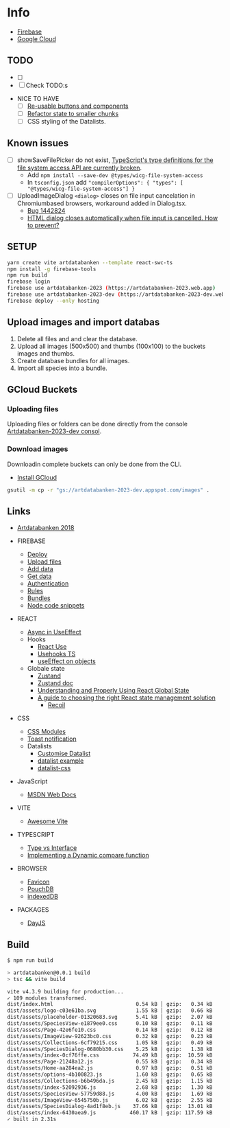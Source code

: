 # Info

- [Firebase](https://console.firebase.google.com/u/0/project/artdatabanken-2023-dev/firestore/data/~2Fapplication~2Fbundles)
- [Google Cloud](https://console.cloud.google.com/storage/browser/artdatabanken-2023-dev.appspot.com;tab=objects?forceOnBucketsSortingFiltering=true&project=artdatabanken-2023-dev&prefix=&forceOnObjectsSortingFiltering=false)

## TODO

- [ ]
- [ ] Check TODO:s
- NICE TO HAVE
  - [ ] [Re-usable buttons and components](https://www.youtube.com/watch?v=eXRlVpw1SIQ)
  - [ ] [Refactor state to smaller chunks](https://github.com/pmndrs/zustand/blob/main/docs/guides/slices-pattern.md)
  - [ ] CSS styling of the Datalists.
  
## Known issues

- [ ] showSaveFilePicker do not exist, [TypeScript's type definitions for the file system access API are currently broken](https://github.com/microsoft/vscode/issues/141908).
  - Add `npm install --save-dev @types/wicg-file-system-access`
  - In `tsconfig.json` add `"compilerOptions": { "types": [ "@types/wicg-file-system-access"] }`
- [ ] UploadImageDialog `<dialog>` closes on file input cancelation in Chromiumbased browsers, workaround added in Dialog.tsx.
  - [Bug 1442824](https://bugs.chromium.org/p/chromium/issues/detail?id=1442824)
  - [HTML dialog closes automatically when file input is cancelled. How to prevent?](https://stackoverflow.com/questions/76400460/html-dialog-closes-automatically-when-file-input-is-cancelled-how-to-prevent)

## SETUP

```sh
yarn create vite artdatabanken --template react-swc-ts
npm install -g firebase-tools
npm run build
firebase login
firebase use artdatabanken-2023 (https://artdatabanken-2023.web.app)
firebase use artdatabanken-2023-dev (https://artdatabanken-2023-dev.web.app)
firebase deploy --only hosting
```

## Upload images and import databas

1. Delete all files and and clear the database.
2. Upload all images (500x500) and thumbs (100x100) to the buckets images and thumbs.
3. Create database bundles for all images.
4. Import all species into a bundle.

## GCloud Buckets

### Uploading files

Uploading files or folders can be done directly from the console [Artdatabanken-2023-dev consol](<https://console.cloud.google.com/storage/browser/artdatabanken-2023-dev.appspot.com?project=artdatabanken-2023-dev&pageState=(%22StorageObjectListTable%22:(%22f%22:%22%255B%255D%22))&prefix=&forceOnObjectsSortingFiltering=false>).

### Download images

Downloadin complete buckets can only be done from the CLI.

- [Install GCloud](https://cloud.google.com/storage/docs/discover-object-storage-gcloud)

```sh
gsutil -m cp -r "gs://artdatabanken-2023-dev.appspot.com/images" .
```

## Links

- [Artdatabanken 2018](https://artdatabanken.firebaseapp.com/generator)

- FIREBASE

  - [Deploy](https://vitejs.dev/guide/static-deploy.html#google-firebase)
  - [Upload files](https://firebase.google.com/docs/storage/web/upload-files)
  - [Add data](https://firebase.google.com/docs/firestore/manage-data/add-data)
  - [Get data](https://firebase.google.com/docs/firestore/query-data/get-data)
  - [Authentication](https://firebase.google.com/docs/auth/web/google-signin)
  - [Rules](https://firebase.google.com/docs/rules/basics)
  - [Bundles](https://firebase.google.com/docs/firestore/bundles)
  - [Node code snippets](https://github.com/firebase/snippets-node/blob/HEAD/firestore/main/index.js)

- REACT

  - [Async in UseEffect](https://devtrium.com/posts/async-functions-useeffect)
  - Hooks
    - [React Use](https://github.com/streamich/react-use)
    - [Usehooks TS](https://usehooks-ts.com/)
    - [useEffect on objects](https://dev.to/hey_yogini/useeffect-dependency-array-and-object-comparison-45el)
  - Globale state
    - [Zustand](https://github.com/pmndrs/zustand)
    - [Zustand doc](https://docs.pmnd.rs/zustand/migrations/migrating-to-v4)
    - [Understanding and Properly Using React Global State](https://clerk.com/blog/understanding-and-properly-using-react-global-state?utm_source=www.google.com&utm_medium=referral&utm_campaign=none)
    - [A guide to choosing the right React state management solution](https://blog.logrocket.com/guide-choosing-right-react-state-management-solution/)
      - [Recoil](https://recoiljs.org/)

- CSS

  - [CSS Modules](https://www.javascriptstuff.com/css-modules-by-example/)
  - [Toast notification](https://www.codingnepalweb.com/toast-notification-html-css-javascript/)
  - Datalists
    - [Customise Datalist](https://dev.to/siddev/customise-datalist-45p0)
    - [datalist example](https://codepen.io/SitePoint/pen/JjbXrvE)
    - [datalist-css](https://github.com/craigbuckler/datalist-css)

- JavaScript

  - [MSDN Web Docs](https://developer.mozilla.org/en-US/docs/Web/JavaScript/Reference/Global_Objects/Array)

- VITE

  - [Awesome Vite](https://github.com/vitejs/awesome-vite)

- TYPESCRIPT

  - [Type vs Interface](https://blog.logrocket.com/types-vs-interfaces-typescript/)
  - [Implementing a Dynamic compare function](https://reacthustle.com/blog/typescript-sort-array-of-objects-by-property)

- BROWSER

  - [Favicon](https://medium.com/swlh/are-you-using-svg-favicons-yet-a-guide-for-modern-browsers-836a6aace3df)
  - [PouchDB](https://github.com/pouchdb/pouchdb)
  - [indexedDB](https://github.com/dexie/Dexie.js)

- PACKAGES

  - [DayJS](https://github.com/iamkun/dayjs)

## Build

```sh
$ npm run build

> artdatabanken@0.0.1 build
> tsc && vite build

vite v4.3.9 building for production...
✓ 109 modules transformed.
dist/index.html                           0.54 kB │ gzip:   0.34 kB
dist/assets/logo-c03e61ba.svg             1.55 kB │ gzip:   0.66 kB
dist/assets/placeholder-01320683.svg      5.41 kB │ gzip:   2.07 kB
dist/assets/SpeciesView-e1879ee0.css      0.10 kB │ gzip:   0.11 kB
dist/assets/Page-42e6fe10.css             0.14 kB │ gzip:   0.12 kB
dist/assets/ImageView-92623bc0.css        0.32 kB │ gzip:   0.23 kB
dist/assets/Collections-6cf79215.css      1.05 kB │ gzip:   0.49 kB
dist/assets/SpeciesDialog-0680bb30.css    5.25 kB │ gzip:   1.38 kB
dist/assets/index-0cf76ffe.css           74.49 kB │ gzip:  10.59 kB
dist/assets/Page-21248a12.js              0.55 kB │ gzip:   0.34 kB
dist/assets/Home-aa284ea2.js              0.97 kB │ gzip:   0.51 kB
dist/assets/options-4b100823.js           1.60 kB │ gzip:   0.65 kB
dist/assets/Collections-b6b496da.js       2.45 kB │ gzip:   1.15 kB
dist/assets/index-52092936.js             2.68 kB │ gzip:   1.30 kB
dist/assets/SpeciesView-57759d88.js       4.00 kB │ gzip:   1.69 kB
dist/assets/ImageView-6545750b.js         6.02 kB │ gzip:   2.55 kB
dist/assets/SpeciesDialog-4ad1f8eb.js    37.66 kB │ gzip:  13.01 kB
dist/assets/index-6430aea9.js           460.17 kB │ gzip: 117.59 kB
✓ built in 2.31s
```
